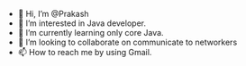 - 👋 Hi, I’m @Prakash
- 👀 I’m interested in Java developer.
- 🌱 I’m currently learning only core Java.
- 💞️ I’m looking to collaborate on communicate to networkers
- 📫 How to reach me by using Gmail.

<!---
PrakashBala1050/PrakashBala1050 is a ✨ special ✨ repository because its `README.md` (this file) appears on your GitHub profile.
You can click the Preview link to take a look at your changes.
--->
